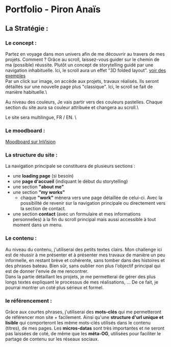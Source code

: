 # Portfolio - Piron Anaïs 

## La Stratégie : 

### Le concept : 

Partez en voyage dans mon univers afin de me découvrir au travers de mes projets. Comment ? Grâce au scroll, laissez-vous guider sur le chemin de ma (possible) réussite. 
Plutôt un concept de storytelling guidé par une navigation inhabituelle. Ici, le scroll aura un effet "3D folded layout". [voir des exemples](https://tympanus.net/Tutorials/FoldingDOM/)\
Par un click sur image, on accède aux projets, travaux réalisés. Ils seront détaillés sur une nouvelle page plus "classique". Ici, le scroll se fait de manière habituelle.\

Au niveau des couleurs, Je vais partir vers des couleurs pastelles. Chaque section du site aura sa couleur attribuée et changera au scroll.\

Le site sera multilingue, FR / EN. \

### Le moodboard : 
[Moodboard sur InVision](https://anais863850.invisionapp.com/board/Portfolio-ck6bxhbey0frs19v4id0znkyg?v=6c%2BU8roKKgzPbqV5dHuFgA%3D%3D&linkshare=urlcopied)

### La structure du site : 
La navigation principale se constituera de plusieurs sections : 
- une **loading page** (si besoin)
- une **page d'accueil** (indiquant le début du storytelling)
- une section **"about me"**
- une section **"my works"**
    - chaque **"work"** mènera vers une page détaillée de celui-ci. Avec la possibilité de revenir sur la navigation principale ou directement vers la section de contact. 
- une section **contact** (avec un formulaire et mes informations personnelles) à la fin du scroll principal mais aussi accessible à tout moment dans un menu.

### Le contenu : 
Au niveau du contenu, j'utiliserai des petits textes clairs. Mon challenge ici est de réussir à me présenter et à présenter mes travaux de manière un peu informelle, en restant brève et cohérente, sans tomber dans des histoires et des phrases bateau. Bien sûr, sans oublier non plus l'objectif principal qui est de donner l'envie de me rencontrer.\
Dans la partie détaillant les projets, je me permetterai de gérer des plus longs textes expliquant le processus de mes réalisations, ... De ce fait, je pourrai montrer un coté plus sérieux et formel. 

### le référencement : 
Grâce aux courtes phrases, j'utiliserai des **mots-clés** qui me permetteront de référencer mon site + facilement. Ainsi qu'une **structure d'url unique et lisible** qui comporteront les même mots-clés utilisés dans le contenu (titres), de mes pages. Les **micros-datas** sont très importantes et ne seront pas laissées de coté, de même que les **méta-OG**, utilisées pour faciliter le partage de contenu sur les réseaux sociaux. 